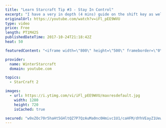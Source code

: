 ```yaml
---
title: "Learn Starcraft Tip #3 - Stay In Control"
excerpt: "I have a very in depth (4 mins) guide on the shift key as well here https://www.youtube.com/watch?v=7x9pHr544oY"
originalUrl: https://youtube.com/watch?v=iFl_pEE9WVU
type: video
price: Free
length: PT1M42S
publishedDateTime: 2017-10-24T21:18:42Z
heat: 50

featuredContent: "<iframe width=\"800\" height=\"500\" frameborder=\"0\" src=\"https://www.youtube.com/embed/iFl_pEE9WVU\" allow=\"accelerometer; autoplay; encrypted-media; gyroscope; picture-in-picture\" allowfullscreen></iframe>"

provider:
  name: WinterStarcraft
  domain: youtube.com

topics:
  - StarCraft 2

images:
  - url: https://i.ytimg.com/vi/iFl_pEE9WVU/maxresdefault.jpg
    width: 1280
    height: 720
    isCached: true

secured: "w9xZOc70r5haHt5GHltQZ7P7QzAuMa0nc0Hmivc1U1/caHFM/dYhVEayZ1UewuFKeyL0nTGcyJ1dlLjbhvUW9bsFYKUUc5atCf1pt6lIxhm1KUVdcpbb7p/6umrwV8d/d3qVY1lU/Mdd2CvyHzLqqD38n39yrj8JaR01EMoGTnKLa/N8FKfJ7WFICYIN+JFxigCwL5OUh67qsUgJCzTN3fyFsaj4aenHzzKoYd/VV/3TZMRSIF8229Z2aFGkDZ03vG0W7Lw53pAa0a4PVHRKbht2bFsKJn4u28OXHBvPVhXpRC28kUhgy5I0ooZh5t+atiAMwdXMXwHX21SebQBzC9WBotnKMqsqc7u8jfZ4dk8Ra/IiP9ECioTa3cySlvmN3IiA06ptkXbVhzePnsQo532l9tOpjFngR+YuOBtIGbs=;l7zeAV3m4FMImtbJAt04zw=="
---
```


